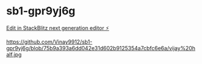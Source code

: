 # sb1-gpr9yj6g

[Edit in StackBlitz next generation editor ⚡️](https://stackblitz.com/~/github.com/Vinay9912/sb1-gpr9yj6g)

https://github.com/Vinay9912/sb1-gpr9yj6g/blob/75b9a393a6dd042e31d602b9125354a7cbfc6e6a/vijay%20half.jpg
